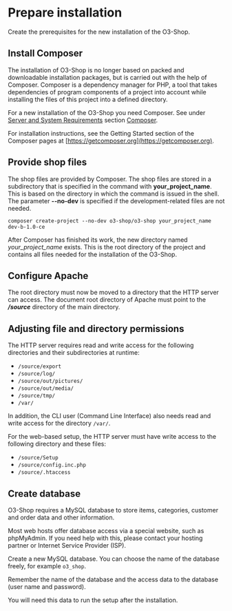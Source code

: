 # Prepare installation

Create the prerequisites for the new installation of the O3-Shop.

## Install Composer

The installation of O3-Shop is no longer based on packed and downloadable installation packages, but is carried out with the help of Composer. Composer is a dependency manager for PHP, a tool that takes dependencies of program components of a project into account while installing the files of this project into a defined directory.

For a new installation of the O3-Shop you need Composer. See under [Server and System Requirements](SystemRequirements.md) section [Composer](SystemRequirements.md#composer).

For installation instructions, see the Getting Started section of the Composer pages at [https://getcomposer.org](https://getcomposer.org).

## Provide shop files

The shop files are provided by Composer. The shop files are stored in a subdirectory that is specified in the command with **your_project_name**. This is based on the directory in which the command is issued in the shell. The parameter **--no-dev** is specified if the development-related files are not needed.

```
composer create-project --no-dev o3-shop/o3-shop your_project_name dev-b-1.0-ce
```

After Composer has finished its work, the new directory named *your_project_name* exists. This is the root directory of the project and contains all files needed for the installation of the O3-Shop.

## Configure Apache

The root directory must now be moved to a directory that the HTTP server can access. The document root directory of Apache must point to the ***/source*** directory of the main directory.

## Adjusting file and directory permissions

The HTTP server requires read and write access for the following directories and their subdirectories at runtime:

- `/source/export`
- `/source/log/`
- `/source/out/pictures/`
- `/source/out/media/`
- `/source/tmp/`
- `/var/`

In addition, the CLI user (Command Line Interface) also needs read and write access for the directory `/var/`.

For the web-based setup, the HTTP server must have write access to the following directory and these files:

- `/source/Setup`
- `/source/config.inc.php`
- `/source/.htaccess`

## Create database

O3-Shop requires a MySQL database to store items, categories, customer and order data and other information.

Most web hosts offer database access via a special website, such as phpMyAdmin. If you need help with this, please contact your hosting partner or Internet Service Provider (ISP).

Create a new MySQL database. You can choose the name of the database freely, for example `o3_shop`.

Remember the name of the database and the access data to the database (user name and password).

You will need this data to run the setup after the installation.
